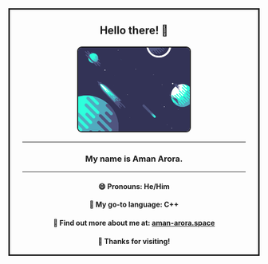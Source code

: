 <div align="center" style="border-style:solid">

<div style="margin:9px">

## Hello there! 👋
</div>

<img src="planets.gif" width="45%" height="45%" border=2px style="border-radius:9px; margin:2px">

<hr width=90%>

### **My name is Aman Arora.**

<hr width=90%>

#### 😄 Pronouns: He/Him <br>
  
#### 🤖 My go-to language: C++

#### 🔭 Find out more about me at: [aman-arora.space](https://aman-arora.space)

#### 🙏 Thanks for visiting!

</p>
</div>
